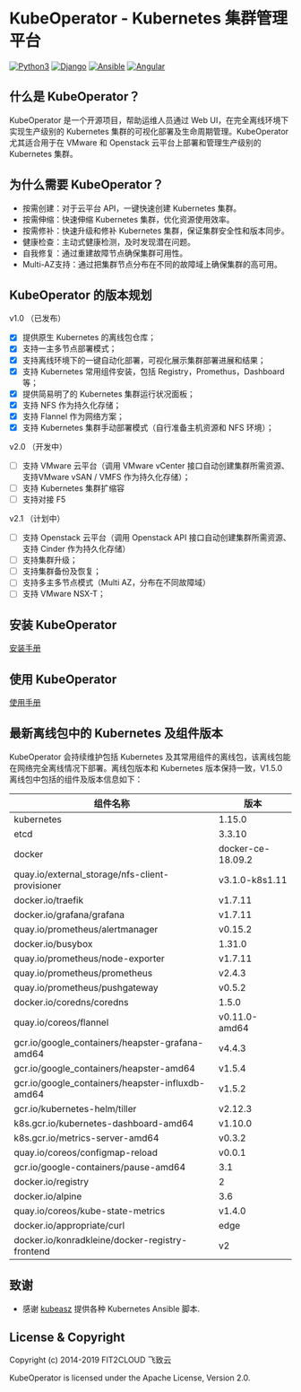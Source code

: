 # KubeOperator - Kubernetes 集群管理平台

[![Python3](https://img.shields.io/badge/python-3.6-green.svg?style=plastic)](https://www.python.org/)
[![Django](https://img.shields.io/badge/django-2.1-brightgreen.svg?style=plastic)](https://www.djangoproject.com/)
[![Ansible](https://img.shields.io/badge/ansible-2.6.5-blue.svg?style=plastic)](https://www.ansible.com/)
[![Angular](https://img.shields.io/badge/angular-7.0.4-red.svg?style=plastic)](https://www.angular.cn/)

## 什么是 KubeOperator？

KubeOperator 是一个开源项目，帮助运维人员通过 Web UI，在完全离线环境下实现生产级别的 Kubernetes 集群的可视化部署及生命周期管理。KubeOperator 尤其适合用于在 VMware 和 Openstack 云平台上部署和管理生产级别的 Kubernetes 集群。

## 为什么需要 KubeOperator？

-  按需创建：对于云平台 API，一键快速创建 Kubernetes 集群。
-  按需伸缩：快速伸缩 Kubernetes 集群，优化资源使用效率。
-  按需修补：快速升级和修补 Kubernetes 集群，保证集群安全性和版本同步。
-  健康检查：主动式健康检测，及时发现潜在问题。
-  自我修复：通过重建故障节点确保集群可用性。
-  Multi-AZ支持：通过把集群节点分布在不同的故障域上确保集群的高可用。

## KubeOperator 的版本规划

 v1.0 （已发布）

- [x] 提供原生 Kubernetes 的离线包仓库；
- [x] 支持一主多节点部署模式；
- [x] 支持离线环境下的一键自动化部署，可视化展示集群部署进展和结果；
- [x] 支持 Kubernetes 常用组件安装，包括 Registry，Promethus，Dashboard等；
- [x] 提供简易明了的 Kubernetes 集群运行状况面板；
- [x] 支持 NFS 作为持久化存储；
- [x] 支持 Flannel 作为网络方案；
- [x] 支持 Kubernetes 集群手动部署模式（自行准备主机资源和 NFS 环境）；

 v2.0 （开发中）

- [ ] 支持 VMware 云平台（调用 VMware vCenter 接口自动创建集群所需资源、支持VMware vSAN / VMFS 作为持久化存储）；
- [ ] 支持 Kubernetes 集群扩缩容
- [ ] 支持对接 F5

 v2.1 （计划中）
 
- [ ] 支持 Openstack 云平台（调用 Openstack API 接口自动创建集群所需资源、支持 Cinder 作为持久化存储）
- [ ] 支持集群升级；
- [ ] 支持集群备份及恢复；
- [ ] 支持多主多节点模式（Multi AZ，分布在不同故障域） 
- [ ] 支持 VMware NSX-T；

## 安装 KubeOperator

 [安装手册](https://github.com/fit2anything/KubeOperator/blob/master/docs/install.md)

## 使用 KubeOperator

 [使用手册](https://github.com/fit2anything/KubeOperator/blob/master/docs/user-guide.md)

## 最新离线包中的 Kubernetes 及组件版本

KubeOperator 会持续维护包括 Kubernetes 及其常用组件的离线包，该离线包能在网络完全离线情况下部署。离线包版本和 Kubernetes 版本保持一致，V1.5.0 离线包中包括的组件及版本信息如下：

|  组件名称   | 版本  |
|  ----  | ----  |
| kubernetes  | 1.15.0 |
| etcd  | 3.3.10 |
| docker  | docker-ce-18.09.2 |
| quay.io/external_storage/nfs-client-provisioner  | v3.1.0-k8s1.11 |
| docker.io/traefik  | v1.7.11 |
| docker.io/grafana/grafana  | v1.7.11 |
| quay.io/prometheus/alertmanager  | v0.15.2 |
| docker.io/busybox  | 1.31.0 |
| quay.io/prometheus/node-exporter  | v1.7.11 |
| quay.io/prometheus/prometheus| v2.4.3|
| quay.io/prometheus/pushgateway| v0.5.2|
| docker.io/coredns/coredns| 1.5.0|
| quay.io/coreos/flannel| v0.11.0-amd64|
| gcr.io/google_containers/heapster-grafana-amd64| v4.4.3|
| gcr.io/google_containers/heapster-amd64| v1.5.4|
| gcr.io/google_containers/heapster-influxdb-amd64| v1.5.2|
| gcr.io/kubernetes-helm/tiller| v2.12.3|
| k8s.gcr.io/kubernetes-dashboard-amd64| v1.10.0|
| k8s.gcr.io/metrics-server-amd64| v0.3.2|
| quay.io/coreos/configmap-reload| v0.0.1|
| gcr.io/google-containers/pause-amd64| 3.1|
| docker.io/registry| 2|
| docker.io/alpine| 3.6|
| quay.io/coreos/kube-state-metrics| v1.4.0|
| docker.io/appropriate/curl| edge|
| docker.io/konradkleine/docker-registry-frontend| v2|

## 致谢

- 感谢 [kubeasz](https://github.com/easzlab/kubeasz) 提供各种 Kubernetes Ansible 脚本.

## License & Copyright

Copyright (c) 2014-2019 FIT2CLOUD 飞致云

KubeOperator is licensed under the Apache License, Version 2.0.
